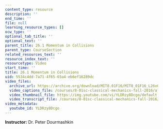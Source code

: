 ```yaml
---
content_type: resource
description: ''
end_time: ''
file: null
learning_resource_types: []
ocw_type: ''
optional_tab_title: ''
optional_text: ''
parent_title: 26.1 Momentum in Collisions
parent_type: CourseSection
related_resources_text: ''
resource_index_text: ''
resourcetype: Video
start_time: ''
title: 26.1 Momentum in Collisions
uid: 5534c4dd-7a71-4f65-65a4-eb6ef16289dc
video_files:
  archive_url: https://archive.org/download/MIT8.01F16/MIT8_01F16_L26v01_360p.mp4
  video_captions_file: /courses/8-01sc-classical-mechanics-fall-2016/af4d5c64059c50d790fed157afc7080a_YLDRzy8Dcgo.vtt
  video_thumbnail_file: https://img.youtube.com/vi/YLDRzy8Dcgo/default.jpg
  video_transcript_file: /courses/8-01sc-classical-mechanics-fall-2016/2e6641aa72c764df3cf2100a6913fb68_YLDRzy8Dcgo.pdf
video_metadata:
  youtube_id: YLDRzy8Dcgo
---
```


**Instructor:** Dr. Peter Dourmashkin

